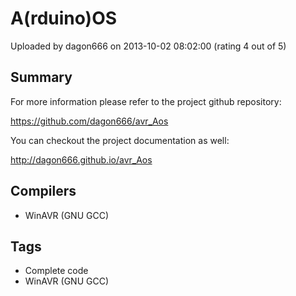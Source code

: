 # A(rduino)OS

Uploaded by dagon666 on 2013-10-02 08:02:00 (rating 4 out of 5)

## Summary

For more information please refer to the project github repository:


<https://github.com/dagon666/avr_Aos>


You can checkout the project documentation as well:


<http://dagon666.github.io/avr_Aos>

## Compilers

- WinAVR (GNU GCC)

## Tags

- Complete code
- WinAVR (GNU GCC)
